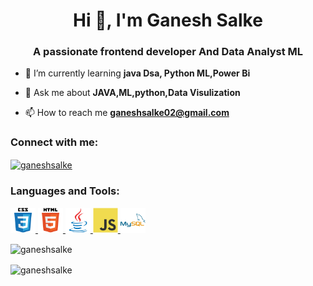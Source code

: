 <h1 align="center">Hi 👋, I'm Ganesh Salke</h1>
<h3 align="center">A passionate frontend developer And Data Analyst ML <br>
    </h3>

- 🌱 I’m currently learning **java Dsa, Python ML,Power Bi**

- 💬 Ask me about **JAVA,ML,python,Data Visulization**

- 📫 How to reach me **ganeshsalke02@gmail.com**

<h3 align="left">Connect with me:</h3>
<p align="left">
<a href="https://linkedin.com/in/ganeshsalke" target="blank"><img align="center" src="https://raw.githubusercontent.com/rahuldkjain/github-profile-readme-generator/master/src/images/icons/Social/linked-in-alt.svg" alt="ganeshsalke" height="30" width="40" /></a>
</p>

<h3 align="left">Languages and Tools:</h3>
<p align="left"> <a href="https://www.w3schools.com/css/" target="_blank" rel="noreferrer"> <img src="https://raw.githubusercontent.com/devicons/devicon/master/icons/css3/css3-original-wordmark.svg" alt="css3" width="40" height="40"/> </a> <a href="https://www.w3.org/html/" target="_blank" rel="noreferrer"> <img src="https://raw.githubusercontent.com/devicons/devicon/master/icons/html5/html5-original-wordmark.svg" alt="html5" width="40" height="40"/> </a> <a href="https://www.java.com" target="_blank" rel="noreferrer"> <img src="https://raw.githubusercontent.com/devicons/devicon/master/icons/java/java-original.svg" alt="java" width="40" height="40"/> </a> <a href="https://developer.mozilla.org/en-US/docs/Web/JavaScript" target="_blank" rel="noreferrer"> <img src="https://raw.githubusercontent.com/devicons/devicon/master/icons/javascript/javascript-original.svg" alt="javascript" width="40" height="40"/> </a> <a href="https://www.mysql.com/" target="_blank" rel="noreferrer"> <img src="https://raw.githubusercontent.com/devicons/devicon/master/icons/mysql/mysql-original-wordmark.svg" alt="mysql" width="40" height="40"/> </a> </p>

<p><img align="center" src="https://github-readme-stats.vercel.app/api/top-langs?username=ganeshsalke&show_icons=true&locale=en&layout=compact" alt="ganeshsalke" /></p>

<p><img align="center" src="https://github-readme-streak-stats.herokuapp.com/?user=ganeshsalke&" alt="ganeshsalke" /></p>
